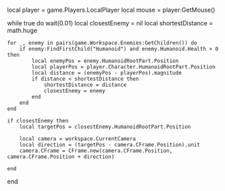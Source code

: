 local player = game.Players.LocalPlayer
local mouse = player:GetMouse()

while true do
    wait(0.01)
    local closestEnemy = nil
    local shortestDistance = math.huge

    for _, enemy in pairs(game.Workspace.Enemies:GetChildren()) do
        if enemy:FindFirstChild("Humanoid") and enemy.Humanoid.Health > 0 then
            local enemyPos = enemy.HumanoidRootPart.Position
            local playerPos = player.Character.HumanoidRootPart.Position
            local distance = (enemyPos - playerPos).magnitude
            if distance < shortestDistance then
                shortestDistance = distance
                closestEnemy = enemy
            end
        end
    end

    if closestEnemy then
        local targetPos = closestEnemy.HumanoidRootPart.Position
     
        local camera = workspace.CurrentCamera
        local direction = (targetPos - camera.CFrame.Position).unit
        camera.CFrame = CFrame.new(camera.CFrame.Position, camera.CFrame.Position + direction)
       
    end
end
